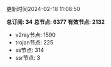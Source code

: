 更新时间2024-02-18 11:08:50

**总订阅: 34**
**总节点: 6377**
**有效节点: 2132**
- v2ray节点: 1590
- trojan节点: 225
- ss节点: 314
- ssr节点: 3
